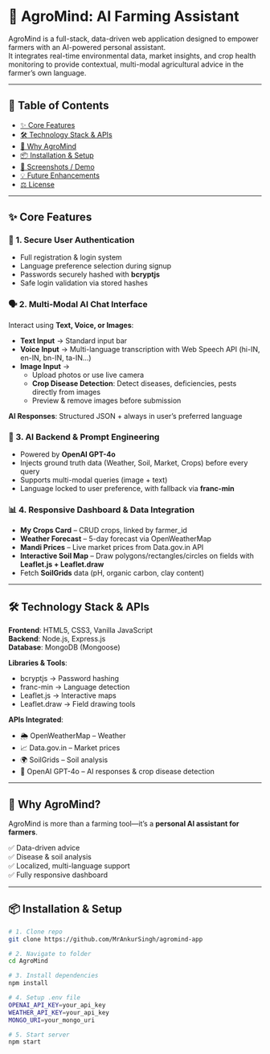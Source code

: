 # 🌾 AgroMind: AI Farming Assistant

AgroMind is a full-stack, data-driven web application designed to empower farmers with an AI-powered personal assistant.  
It integrates real-time environmental data, market insights, and crop health monitoring to provide contextual, multi-modal agricultural advice in the farmer’s own language.

---

## 📌 Table of Contents
- [✨ Core Features](#-core-features)  
- [🛠️ Technology Stack & APIs](#️-technology-stack--apis)  
- [🎯 Why AgroMind](#-why-agromind)  
- [📦 Installation & Setup](#-installation--setup)  
- [📸 Screenshots / Demo](#-screenshots--demo)  
- [💡 Future Enhancements](#-future-enhancements)  
- [⚖️ License](#-license)  

---

## ✨ Core Features

### 🔑 1. Secure User Authentication
- Full registration & login system  
- Language preference selection during signup  
- Passwords securely hashed with **bcryptjs**  
- Safe login validation via stored hashes  

### 🗣️ 2. Multi-Modal AI Chat Interface
Interact using **Text, Voice, or Images**:  
- **Text Input** → Standard input bar  
- **Voice Input** → Multi-language transcription with Web Speech API (hi-IN, en-IN, bn-IN, ta-IN…)  
- **Image Input** →  
  - Upload photos or use live camera  
  - **Crop Disease Detection**: Detect diseases, deficiencies, pests directly from images  
  - Preview & remove images before submission  

**AI Responses**: Structured JSON + always in user’s preferred language  

### 🤖 3. AI Backend & Prompt Engineering
- Powered by **OpenAI GPT-4o**  
- Injects ground truth data (Weather, Soil, Market, Crops) before every query  
- Supports multi-modal queries (image + text)  
- Language locked to user preference, with fallback via **franc-min**  

### 📊 4. Responsive Dashboard & Data Integration
- **My Crops Card** – CRUD crops, linked by farmer_id  
- **Weather Forecast** – 5-day forecast via OpenWeatherMap  
- **Mandi Prices** – Live market prices from Data.gov.in API  
- **Interactive Soil Map** – Draw polygons/rectangles/circles on fields with **Leaflet.js + Leaflet.draw**  
- Fetch **SoilGrids** data (pH, organic carbon, clay content)  

---

## 🛠️ Technology Stack & APIs

**Frontend**: HTML5, CSS3, Vanilla JavaScript  
**Backend**: Node.js, Express.js  
**Database**: MongoDB (Mongoose)  

**Libraries & Tools**:  
- bcryptjs → Password hashing  
- franc-min → Language detection  
- Leaflet.js → Interactive maps  
- Leaflet.draw → Field drawing tools  

**APIs Integrated**:  
- 🌦️ OpenWeatherMap – Weather  
- 📈 Data.gov.in – Market prices  
- 🌍 SoilGrids – Soil analysis  
- 🧠 OpenAI GPT-4o – AI responses & crop disease detection  

---

## 🎯 Why AgroMind?
AgroMind is more than a farming tool—it’s a **personal AI assistant for farmers**.  

✅ Data-driven advice  
✅ Disease & soil analysis  
✅ Localized, multi-language support  
✅ Fully responsive dashboard  

---

## 📦 Installation & Setup

```bash
# 1. Clone repo
git clone https://github.com/MrAnkurSingh/agromind-app

# 2. Navigate to folder
cd AgroMind

# 3. Install dependencies
npm install

# 4. Setup .env file
OPENAI_API_KEY=your_api_key
WEATHER_API_KEY=your_api_key
MONGO_URI=your_mongo_uri

# 5. Start server
npm start
